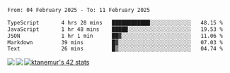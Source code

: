 <!--START_SECTION:waka-->

```txt
From: 04 February 2025 - To: 11 February 2025

TypeScript       4 hrs 28 mins   ████████████░░░░░░░░░░░░░   48.15 %
JavaScript       1 hr 48 mins    █████░░░░░░░░░░░░░░░░░░░░   19.53 %
JSON             1 hr 1 min      ██▓░░░░░░░░░░░░░░░░░░░░░░   11.06 %
Markdown         39 mins         █▓░░░░░░░░░░░░░░░░░░░░░░░   07.03 %
Text             26 mins         █▒░░░░░░░░░░░░░░░░░░░░░░░   04.74 %
```

<!--END_SECTION:waka-->
<a href="https://github.com/anuraghazra/github-readme-stats">
  <img align="left" src="https://github-readme-stats.vercel.app/api?username=Tanesan&count_private=true&show_icons=true" />
<img align="left" src="https://github-readme-stats.vercel.app/api/top-langs/?username=Tanesan" />
</a>

[![ktanemur's 42 stats](https://badge42.vercel.app/api/v2/cl1wslf6s002109l771rng2w8/stats?cursusId=21&coalitionId=62)](https://github.com/JaeSeoKim/badge42)
